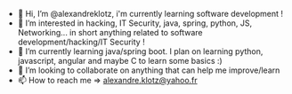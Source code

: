 - 👋 Hi, I’m @alexandreklotz, i'm currently learning software development !
- 👀 I’m interested in hacking, IT Security, java, spring, python, JS, Networking... in short anything related to software development/hacking/IT Security !
- 🌱 I’m currently learning java/spring boot. I plan on learning python, javascript, angular and maybe C to learn some basics :)
- 💞️ I’m looking to collaborate on anything that can help me improve/learn
- 📫 How to reach me => alexandre.klotz@yahoo.fr

<!---
alexandreklotz/alexandreklotz is a ✨ special ✨ repository because its `README.md` (this file) appears on your GitHub profile.
You can click the Preview link to take a look at your changes.
--->
